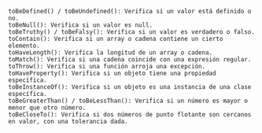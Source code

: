     toBeDefined() / toBeUndefined(): Verifica si un valor está definido o no.
    toBeNull(): Verifica si un valor es null.
    toBeTruthy() / toBeFalsy(): Verifica si un valor es verdadero o falso.
    toContain(): Verifica si un array o cadena contiene un cierto elemento.
    toHaveLength(): Verifica la longitud de un array o cadena.
    toMatch(): Verifica si una cadena coincide con una expresión regular.
    toThrow(): Verifica si una función arroja una excepción.
    toHaveProperty(): Verifica si un objeto tiene una propiedad específica.
    toBeInstanceOf(): Verifica si un objeto es una instancia de una clase específica.
    toBeGreaterThan() / toBeLessThan(): Verifica si un número es mayor o menor que otro número.
    toBeCloseTo(): Verifica si dos números de punto flotante son cercanos en valor, con una tolerancia dada.